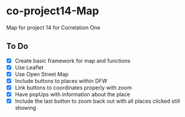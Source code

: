 # co-project14-Map
 Map for project 14 for Correlation One

## To Do

- [x] Create basic framework for map and functions
- [x] Use Leaflet
- [x] Use Open Street Map
- [x] Include buttons to places within DFW
- [x] Link buttons to coordinates properly with zoom
- [x] Have popUps with information about the place
- [x] Include the last button to zoom back out with all places clicked still showing